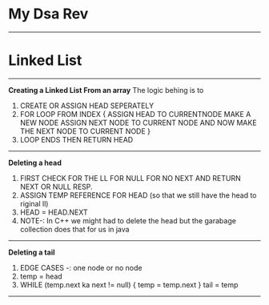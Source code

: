 # My Dsa Rev

****
# Linked List

****
**Creating a Linked List From an array**
The logic behing is to
1. CREATE OR ASSIGN HEAD SEPERATELY
2. FOR LOOP FROM INDEX
   {
   ASSIGN HEAD TO CURRENTNODE
   MAKE A NEW NODE
   ASSIGN NEXT NODE TO CURRENT NODE
   AND NOW MAKE THE NEXT NODE TO CURRENT NODE
   }
3. LOOP ENDS THEN RETURN HEAD
****
**Deleting a head**
1. FIRST CHECK FOR THE LL FOR NULL FOR NO NEXT AND RETURN NEXT OR NULL RESP.
2. ASSIGN TEMP REFERENCE FOR HEAD (so that we still have the head to riginal ll)
3. HEAD = HEAD.NEXT
4. NOTE-: In C++ we might had to delete the head but the garabage collection does that for us in java
****
**Deleting a tail**
1. EDGE CASES -: one node or no node
2. temp = head
3. WHILE (temp.next ka next != null) {
   temp = temp.next
   }
   tail = temp
****
